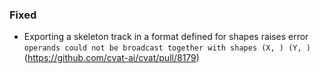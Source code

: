 ### Fixed

- Exporting a skeleton track in a format defined for shapes raises error 
`operands could not be broadcast together with shapes (X, ) (Y, )`
  (<https://github.com/cvat-ai/cvat/pull/8179>)
